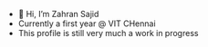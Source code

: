 - 👋 Hi, I’m Zahran Sajid
- Currently a first year @ VIT CHennai
- This profile is still very much a work in progress

<!---
zahransajid/zahransajid is a ✨ special ✨ repository because its `README.md` (this file) appears on your GitHub profile.
You can click the Preview link to take a look at your changes.
--->
